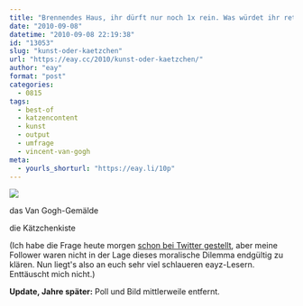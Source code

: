 ```yaml
---
title: "Brennendes Haus, ihr dürft nur noch 1x rein. Was würdet ihr retten: ein original Van Gogh-Gemälde oder eine Kiste mit niedlichen Kätzchen?"
date: "2010-09-08"
datetime: "2010-09-08 22:19:38"
id: "13053"
slug: "kunst-oder-kaetzchen"
url: "https://eay.cc/2010/kunst-oder-kaetzchen/"
author: "eay"
format: "post"
categories:
  - 0815
tags:
  - best-of
  - katzencontent
  - kunst
  - output
  - umfrage
  - vincent-van-gogh
meta:
  - yourls_shorturl: "https://eay.li/10p"
---
```


![](https://eay.cc/uploads/2010/brennendeshaus.jpg)

 das Van Gogh-Gemälde

 die Kätzchenkiste

  
 

(Ich habe die Frage heute morgen [schon bei Twitter gestellt](http://twitter.com/Eay/status/23897877956), aber meine Follower waren nicht in der Lage dieses moralische Dilemma endgültig zu klären. Nun liegt's also an euch sehr viel schlaueren eayz-Lesern. Enttäuscht mich nicht.)

**Update, Jahre später:** Poll und Bild mittlerweile entfernt.
